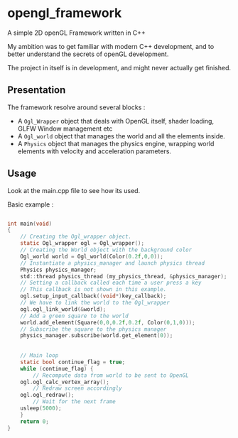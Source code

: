 # opengl_framework

A simple 2D openGL Framework written in C++

My ambition was to get familiar with modern C++ development, and to better understand the secrets of openGL development. 

The project in itself is in development, and might never actually get finished. 

## Presentation

The framework resolve around several blocks :

* A `Ogl_Wrapper` object that deals with OpenGL itself, shader loading, GLFW Window management etc
* A `Ogl_world` object that manages the world and all the elements inside. 
* A `Physics` object that manages the physics engine, wrapping world elements with velocity and acceleration parameters.


## Usage 

Look at the main.cpp file to see how its used.


Basic example :
```c

int main(void)
{
    // Creating the Ogl_wrapper object.
    static Ogl_wrapper ogl = Ogl_wrapper();
    // Creating the World object with the background color
    Ogl_world world = Ogl_world(Color(0.2f,0,0));
    // Instantiate a physics_manager and launch physics thread
    Physics physics_manager;
    std::thread physics_thread (my_physics_thread, &physics_manager);
    // Setting a callback called each time a user press a key
    // This callback is not shown in this example.
    ogl.setup_input_callback((void*)key_callback);
    // We have to link the world to the Ogl_wrapper
    ogl.ogl_link_world(&world);
    // Add a green square to the world
    world.add_element(Square(0,0,0.2f,0.2f, Color(0,1,0)));
    // Subscribe the square to the physics manager
    physics_manager.subscribe(world.get_element(0)); 
    
	
    // Main loop
    static bool continue_flag = true;
    while (continue_flag) {	
        // Recompute data from world to be sent to OpenGL
	ogl.ogl_calc_vertex_array();
        // Redraw screen accordingly
	ogl.ogl_redraw();
        // Wait for the next frame
	usleep(5000);
    }
    return 0;
}
```

